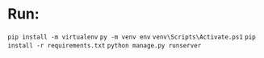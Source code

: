 # Run:
`pip install -m virtualenv`
`py -m venv env`
`venv\Scripts\Activate.ps1`
`pip install -r requirements.txt`
`python manage.py runserver`